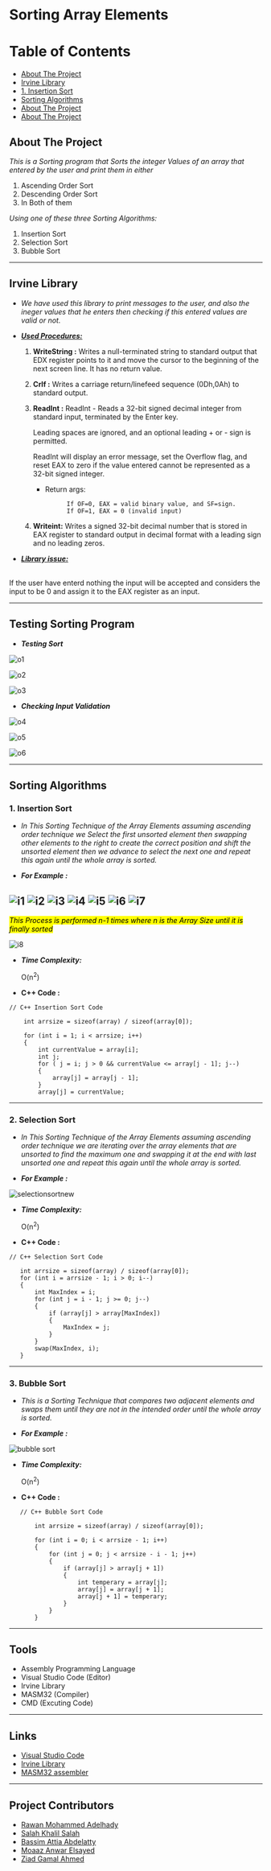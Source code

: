 <!--Bassim Attia
Rawan Mohammed
Ziad Gamal
Salah Khalil
Moaaz Anwar-->

# Sorting Array Elements
# Table of Contents  
* [About The Project](#About-The-Project)  
* [Irvine Library](#Irvine-Library)
* [1. Insertion Sort](1.-Insertion-Sort)
* [Sorting Algorithms](#Sorting-Algorithms)
* [About The Project](#About-The-Project)
* [About The Project](#About-The-Project)
## About The Project
*This is a Sorting program that Sorts the integer Values of an array that entered by the user 
and print them in either*
1. Ascending Order Sort
2. Descending Order Sort
3. In Both of them

*Using one of these three Sorting Algorithms:*
1. Insertion Sort
2. Selection Sort
3. Bubble Sort
***
## Irvine Library
* *We have used this library to print messages to the user, and also the ineger values that he enters then checking if this entered values are valid or not.*

* ***<ins>Used Procedures:</ins>***
    1. **WriteString :**  Writes a null-terminated string to standard output that EDX register points to it and move the cursor to the beginning of the next screen line. It has no return value.
    2. **Crlf :** Writes a carriage return/linefeed sequence (0Dh,0Ah) to standard output.
    3. **ReadInt :** ReadInt - Reads a 32-bit signed decimal integer from standard input, terminated by the Enter key.

        Leading spaces are ignored, and an optional leading + or - sign is permitted.

         ReadInt will display an error message, set the Overflow flag, and reset EAX to zero if the value entered cannot be represented as a 32-bit signed integer.

         - Return args:
         
                     If OF=0, EAX = valid binary value, and SF=sign.
                     If OF=1, EAX = 0 (invalid input)
                     
    4. **Writeint:** Writes a signed 32-bit decimal number that is stored in EAX register to standard output in decimal format with a leading sign and no leading zeros.
* ***<ins>Library issue:</ins>***
<br>
         If the user have enterd nothing the input will be accepted and considers the input to be 0 and assign it to the EAX register as an input.
         
         
***

## Testing Sorting Program
* ***Testing Sort***

![o1](https://user-images.githubusercontent.com/47761503/148268481-39473cd7-f20e-4ce4-b25c-d9352417b174.PNG)

![o2](https://user-images.githubusercontent.com/47761503/148268525-d818368d-865f-410b-b7ac-247867a48c38.PNG)

![o3](https://user-images.githubusercontent.com/47761503/148270028-cc44f6b3-2ea0-4c4e-b41e-89088e28792f.PNG)

* ***Checking Input Validation***

![o4](https://user-images.githubusercontent.com/47761503/148270335-d8da02c1-8c5d-4cb7-979e-fece182c515a.PNG)

![o5](https://user-images.githubusercontent.com/47761503/148270378-98ce29f8-85a7-4b2a-ae35-a02145218b4b.PNG)

![o6](https://user-images.githubusercontent.com/47761503/148270423-69523d4d-0c73-420b-9da4-7d7dbd5c4647.PNG)


***

## Sorting Algorithms
### 1. Insertion Sort 

*   *In This Sorting Technique of the Array Elements assuming ascending order technique we Select the first unsorted element then swapping other elements to the right to create the correct position and shift the unsorted element then we advance to select the next one and repeat this again until the whole array is sorted.*


* **_For Example :_**

![i1](https://user-images.githubusercontent.com/47761503/148007906-2e9e987e-635e-4888-8c17-b017cb5035e2.PNG)
![i2](https://user-images.githubusercontent.com/47761503/148007911-2bad673b-f755-4520-bffa-59f4e615d36f.PNG)
![i3](https://user-images.githubusercontent.com/47761503/148007913-a9ec273d-658e-4fb1-be69-5f74e7b5a2fb.PNG)
![i4](https://user-images.githubusercontent.com/47761503/148007914-641eabde-3408-42f4-8c90-3d5783cf0e8b.PNG)
![i5](https://user-images.githubusercontent.com/47761503/148007919-5a2d96c5-1d4e-4a8c-9470-f2172e88efdb.PNG)
![i6](https://user-images.githubusercontent.com/47761503/148007920-02e106eb-a4ef-4592-918e-a9fdac42a86a.PNG)
![i7](https://user-images.githubusercontent.com/47761503/148007922-084cb7a8-855a-416d-9272-7a95b1728917.PNG)
---
 <mark> *This Process is performed n-1 times where n is the Array Size until it is finally sorted* </mark>
    
![i8](https://user-images.githubusercontent.com/47761503/148007905-de837187-0d55-40ca-b745-930ac06fe01b.PNG)

*  **_Time Complexity:_**
    
     O(n<sup>2</sup>)
     
 * **C++ Code :**
 
```
// C++ Insertion Sort Code

	int arrsize = sizeof(array) / sizeof(array[0]);

	for (int i = 1; i < arrsize; i++)
	{
		int currentValue = array[i];
		int j;
		for ( j = i; j > 0 && currentValue <= array[j - 1]; j--)
		{
			array[j] = array[j - 1];
		}
		array[j] = currentValue;

```
***

### 2. Selection Sort 

*   *In This Sorting Technique of the Array Elements assuming ascending order technique we are iterating over the array elements that are unsorted to find the maximum one and swapping it at the end with last unsorted one and repeat this again until the whole array is sorted.*


* **_For Example :_**

![selectionsortnew](https://user-images.githubusercontent.com/47761503/147995391-86e05f72-c24f-4dfd-a00a-4b119f74577c.png)

*  **_Time Complexity:_**
    
     O(n<sup>2</sup>)
     
 * **C++ Code :**
 ```
// C++ Selection Sort Code

	int arrsize = sizeof(array) / sizeof(array[0]);
	for (int i = arrsize - 1; i > 0; i--)
	{
		int MaxIndex = i;
		for (int j = i - 1; j >= 0; j--)
		{
			if (array[j] > array[MaxIndex])
			{
				MaxIndex = j;
			}
		}
		swap(MaxIndex, i);
	}

```
***

### 3. Bubble Sort

*   *This is a Sorting Technique that compares two adjacent elements and swaps them until they are not in the intended order until the whole array is sorted.*


* **_For Example :_**

![bubble sort](https://user-images.githubusercontent.com/47761503/148011706-3e334a1e-9e12-4ec8-ab23-a7effd0445c9.png)


*  **_Time Complexity:_**
    
     O(n<sup>2</sup>)
     
 * **C++ Code :**
 ```
	// C++ Bubble Sort Code

		int arrsize = sizeof(array) / sizeof(array[0]);

		for (int i = 0; i < arrsize - 1; i++)
		{
			for (int j = 0; j < arrsize - i - 1; j++)
			{
				if (array[j] > array[j + 1])
				{
					int temperary = array[j];
					array[j] = array[j + 1];
					array[j + 1] = temperary;
				}
			}
		}

```
***
## Tools
* Assembly Programming Language
* Visual Studio Code (Editor)
* Irvine Library
* MASM32 (Compiler)
* CMD (Excuting Code)

***
## Links

* [ Visual Studio Code ](https://code.visualstudio.com/Download)
* [ Irvine Library ](http://csc.csudh.edu/mmccullough/asm/help/index.html?page=source%2Fmacros32%2Fmdumpmem.htm)
* [ MASM32 assembler ](https://www.masm32.com)

***
## Project Contributors
* [Rawan Mohammed Adelhady](https://github.com/rawanmohammed99/)
* [Salah Khalil Salah](https://github.com/SalahKhalil1/)
* [Bassim Attia Abdelatty](https://github.com/Baccem/)
* [Moaaz Anwar Elsayed](https://github.com/moaaz1010/)
* [Ziad Gamal Ahmed](https://github.com/ziiadgamal/)


